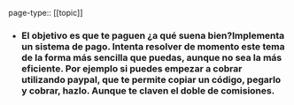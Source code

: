 page-type:: [[topic]]
- ### El objetivo es que te paguen ¿a qué suena bien?Implementa un sistema de pago. Intenta resolver de momento este tema de la forma más sencilla que puedas, aunque no sea la más eficiente. Por ejemplo si puedes empezar a cobrar utilizando paypal, que te permite copiar un código, pegarlo y cobrar, hazlo. Aunque te claven el doble de comisiones.



